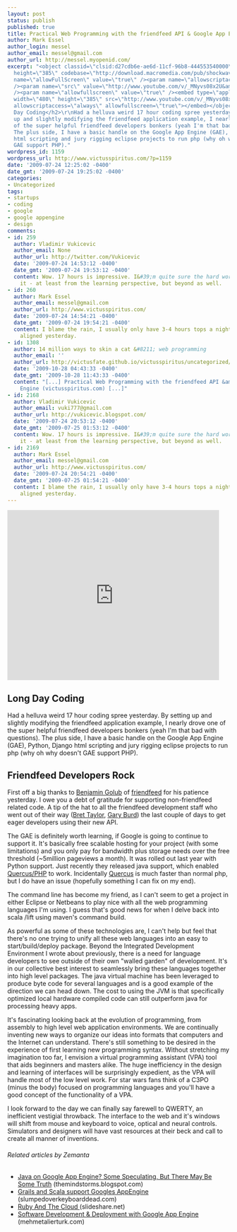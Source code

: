 ```yaml
---
layout: post
status: publish
published: true
title: Practical Web Programming with the friendfeed API & Google App Engine
author: Mark Essel
author_login: messel
author_email: messel@gmail.com
author_url: http://messel.myopenid.com/
excerpt: "<object classid=\"clsid:d27cdb6e-ae6d-11cf-96b8-444553540000\" width=\"480\"
  height=\"385\" codebase=\"http://download.macromedia.com/pub/shockwave/cabs/flash/swflash.cab#version=6,0,40,0\"><param
  name=\"allowFullScreen\" value=\"true\" /><param name=\"allowscriptaccess\" value=\"always\"
  /><param name=\"src\" value=\"http://www.youtube.com/v/_MNyvs08x2U&amp;hl=en&amp;fs=1&amp;color1=0x006699&amp;color2=0x54abd6\"
  /><param name=\"allowfullscreen\" value=\"true\" /><embed type=\"application/x-shockwave-flash\"
  width=\"480\" height=\"385\" src=\"http://www.youtube.com/v/_MNyvs08x2U&amp;hl=en&amp;fs=1&amp;color1=0x006699&amp;color2=0x54abd6\"
  allowscriptaccess=\"always\" allowfullscreen=\"true\"></embed></object>\r\n<h2>Long
  Day Coding</h2>\r\nHad a helluva weird 17 hour coding spree yesterday. By setting
  up and slightly modifying the friendfeed application example, I nearly drove one
  of the super helpful friendfeed developers bonkers (yeah I'm that bad with questions).
  The plus side, I have a basic handle on the Google App Engine (GAE), Python, Django
  html scripting and jury rigging eclipse projects to run php (why oh why doesn't
  GAE support PHP)."
wordpress_id: 1159
wordpress_url: http://www.victusspiritus.com/?p=1159
date: '2009-07-24 12:25:02 -0400'
date_gmt: '2009-07-24 19:25:02 -0400'
categories:
- Uncategorized
tags:
- startups
- coding
- google
- google appengine
- design
comments:
- id: 259
  author: Vladimir Vukicevic
  author_email: None
  author_url: http://twitter.com/Vukicevic
  date: '2009-07-24 14:53:12 -0400'
  date_gmt: '2009-07-24 19:53:12 -0400'
  content: Wow. 17 hours is impressive. I&#39;m quite sure the hard work will be worth
    it - at least from the learning perspective, but beyond as well.
- id: 260
  author: Mark Essel
  author_email: messel@gmail.com
  author_url: http://www.victusspiritus.com/
  date: '2009-07-24 14:54:21 -0400'
  date_gmt: '2009-07-24 19:54:21 -0400'
  content: I blame the rain, I usually only have 3-4 hours tops a night but the stars
    aligned yesterday.
- id: 1308
  author: 14 million ways to skin a cat &#8211; web programming
  author_email: ''
  author_url: http://victusfate.github.io/victusspiritus/uncategorized/2009/10/28/14-million-ways-to-skin-a-cat-web-programming/
  date: '2009-10-28 04:43:33 -0400'
  date_gmt: '2009-10-28 11:43:33 -0400'
  content: "[...] Practical Web Programming with the friendfeed API &amp; Google App
    Engine (victusspiritus.com) [...]"
- id: 2168
  author: Vladimir Vukicevic
  author_email: vuki777@gmail.com
  author_url: http://vukicevic.blogspot.com/
  date: '2009-07-24 20:53:12 -0400'
  date_gmt: '2009-07-25 01:53:12 -0400'
  content: Wow. 17 hours is impressive. I&#39;m quite sure the hard work will be worth
    it - at least from the learning perspective, but beyond as well.
- id: 2169
  author: Mark Essel
  author_email: messel@gmail.com
  author_url: http://www.victusspiritus.com/
  date: '2009-07-24 20:54:21 -0400'
  date_gmt: '2009-07-25 01:54:21 -0400'
  content: I blame the rain, I usually only have 3-4 hours tops a night but the stars
    aligned yesterday.
---
```

<p><object classid="clsid:d27cdb6e-ae6d-11cf-96b8-444553540000" width="480" height="385" codebase="http://download.macromedia.com/pub/shockwave/cabs/flash/swflash.cab#version=6,0,40,0"><param name="allowFullScreen" value="true" /><param name="allowscriptaccess" value="always" /><param name="src" value="http://www.youtube.com/v/_MNyvs08x2U&amp;hl=en&amp;fs=1&amp;color1=0x006699&amp;color2=0x54abd6" /><param name="allowfullscreen" value="true" /><embed type="application/x-shockwave-flash" width="480" height="385" src="http://www.youtube.com/v/_MNyvs08x2U&amp;hl=en&amp;fs=1&amp;color1=0x006699&amp;color2=0x54abd6" allowscriptaccess="always" allowfullscreen="true"></embed></object></p>
<h2>Long Day Coding</h2>
<p>Had a helluva weird 17 hour coding spree yesterday. By setting up and slightly modifying the friendfeed application example, I nearly drove one of the super helpful friendfeed developers bonkers (yeah I'm that bad with questions). The plus side, I have a basic handle on the Google App Engine (GAE), Python, Django html scripting and jury rigging eclipse projects to run php (why oh why doesn't GAE support PHP).<a id="more"></a><a id="more-1159"></a></p>
<h2>Friendfeed Developers Rock</h2>
<p>First off a big thanks to <a href="http://friendfeed.com/bgolub">Benjamin Golub</a> of <a href="http://friendfeed.com/">friendfeed</a> for his patience yesterday. I owe you a debt of gratitude for supporting non-friendfeed related code. A tip of the hat to all the friendfeed development staff who went out of their way (<a href="http://friendfeed.com/bret">Bret Taylor</a>, <a href="http://friendfeed.com/gburd">Gary Burd</a>) the last couple of days to get eager developers using their new API.</p>
<p>The GAE is definitely worth learning, if Google is going to continue to support it. It's basically free scalable hosting for your project (with some limitations) and you only pay for bandwidth plus storage needs over the free threshold (~5million pageviews a month). It was rolled out last year with Python support. Just recently they released java support, which enabled <a href="http://brian.brispace.net/2009/04/09/php-on-google-app-engine/">Quercus/PHP</a> to work. Incidentally <a href="http://www.caucho.com/resin-3.0/quercus/">Quercus</a> is much faster than normal php, but I do have an issue (hopefully something I can fix on my end).</p>
<p>The command line has become my friend, as I can't seem to get a project in either Eclipse or Netbeans to play nice with all the web programming languages I'm using. I guess that's good news for when I delve back into scala /lift using maven's command build.</p>
<p>As powerful as some of these technologies are, I can't help but feel that there's no one trying to unify all these web languages into an easy to start/build/deploy package. Beyond the Integrated Development Environment I wrote about previously, there is a need for language developers to see outside of their own "walled garden" of development. It's in our collective best interest to seamlessly bring these languages together into high level packages. The java virtual machine has been leveraged to produce byte code for several languages and is a good example of the direction we can head down. The cost to using the JVM is that specifically optimized local hardware compiled code can still outperform java for processing heavy apps.</p>
<p>It's fascinating looking back at the evolution of programming, from assembly to high level web application environments. We are continually inventing new ways to organize our ideas into formats that computers and the Internet can understand. There's still something to be desired in the experience of first learning new programming syntax. Without stretching my imagination too far, I envision a virtual programming assistant (VPA) tool that aids beginners and masters alike. The huge inefficiency in the design and learning of interfaces will be surprisingly expedient, as the VPA will handle most of the low level work. For star wars fans think of a C3PO (minus the body) focused on programming languages and you'll have a good concept of the functionality of a VPA.</p>
<p>I look forward to the day we can finally say farewell to QWERTY, an inefficient vestigial throwback. The interface to the web and it's windows will shift from mouse and keyboard to voice, optical and neural controls. Simulators and designers will have vast resources at their beck and call to create all manner of inventions.</p>
<h6 class="zemanta-related-title" style="font-size: 1em;">Related articles by Zemanta</h6>
<ul class="zemanta-article-ul">
<li class="zemanta-article-ul-li"><a href="http://themindstorms.blogspot.com/2009/03/java-on-google-app-engine-techcrunch.html">Java on Google App Engine? Some Speculating, But There May Be Some Truth</a> (themindstorms.blogspot.com)</li>
<li class="zemanta-article-ul-li"><a href="http://www.slumpedoverkeyboarddead.com/2009/05/15/grails-and-scala-support-googles-appengine/"> Grails and Scala support Googles AppEngine </a> (slumpedoverkeyboarddead.com)</li>
<li class="zemanta-article-ul-li"><a href="http://www.slideshare.net/sausheong/ruby-and-the-cloud"> Ruby And The Cloud </a> (slideshare.net)</li>
<li class="zemanta-article-ul-li"><a href="http://www.mehmetalierturk.com/2009/04/27/software-development-deployment-with-google-app-engine/"> Software Development &amp; Deployment with Google App Engine </a> (mehmetalierturk.com)</li>
</ul>


